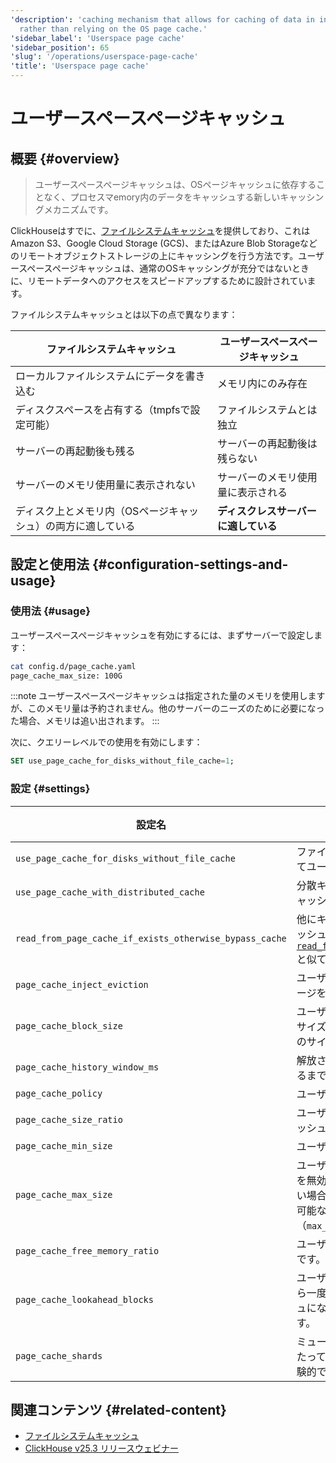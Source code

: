 ```yaml
---
'description': 'caching mechanism that allows for caching of data in in-process memory
  rather than relying on the OS page cache.'
'sidebar_label': 'Userspace page cache'
'sidebar_position': 65
'slug': '/operations/userspace-page-cache'
'title': 'Userspace page cache'
---
```





# ユーザースペースページキャッシュ

## 概要 {#overview}

> ユーザースペースページキャッシュは、OSページキャッシュに依存することなく、プロセスマemory内のデータをキャッシュする新しいキャッシングメカニズムです。

ClickHouseはすでに、[ファイルシステムキャッシュ](/docs/operations/storing-data)を提供しており、これはAmazon S3、Google Cloud Storage (GCS)、またはAzure Blob Storageなどのリモートオブジェクトストレージの上にキャッシングを行う方法です。ユーザースペースページキャッシュは、通常のOSキャッシングが充分ではないときに、リモートデータへのアクセスをスピードアップするために設計されています。

ファイルシステムキャッシュとは以下の点で異なります：

| ファイルシステムキャッシュ                                   | ユーザースペースページキャッシュ                  |
|-------------------------------------------------------------|---------------------------------------|
| ローカルファイルシステムにデータを書き込む                | メモリ内にのみ存在                   |
| ディスクスペースを占有する（tmpfsで設定可能）             | ファイルシステムとは独立               |
| サーバーの再起動後も残る                                   | サーバーの再起動後は残らない              |
| サーバーのメモリ使用量に表示されない                       | サーバーのメモリ使用量に表示される       |
| ディスク上とメモリ内（OSページキャッシュ）の両方に適している | **ディスクレスサーバーに適している**       |

## 設定と使用法 {#configuration-settings-and-usage}

### 使用法 {#usage}

ユーザースペースページキャッシュを有効にするには、まずサーバーで設定します：

```bash
cat config.d/page_cache.yaml
page_cache_max_size: 100G
```

:::note
ユーザースペースページキャッシュは指定された量のメモリを使用しますが、このメモリ量は予約されません。他のサーバーのニーズのために必要になった場合、メモリは追い出されます。
:::

次に、クエリーレベルでの使用を有効にします：

```sql
SET use_page_cache_for_disks_without_file_cache=1;
```

### 設定 {#settings}

| 設定名                                                  | 説明                                                                                                                                                                                                                                                                                                            | デフォルト     |
|--------------------------------------------------------|----------------------------------------------------------------------------------------------------------------------------------------------------------------------------------------------------------------------------------------------------------------------------------------------------------------|-------------|
| `use_page_cache_for_disks_without_file_cache`          | ファイルシステムキャッシュが有効でないリモートディスクに対してユーザースペースページキャッシュを使用します。                                                                                                                                                                                           | `0`         |
| `use_page_cache_with_distributed_cache`                | 分散キャッシュが使用されているときにユーザースペースページキャッシュを使用します。                                                                                                                                                                                                                       | `0`         |
| `read_from_page_cache_if_exists_otherwise_bypass_cache` | 他にキャッシュをバイパスする場合、ユーザースペースページキャッシュをパッシブモードで使用します。これは [`read_from_filesystem_cache_if_exists_otherwise_bypass_cache`](/docs/operations/settings/settings#read_from_filesystem_cache_if_exists_otherwise_bypass_cache) と似ています。                         | `0`         |
| `page_cache_inject_eviction`                           | ユーザースペースページキャッシュは時々ランダムにいくつかのページを無効にします。テスト用です。                                                                                                                                                                                                                                                                                     | `0`         |
| `page_cache_block_size`                                | ユーザースペースページキャッシュに保存するファイルチャンクのサイズ（バイト単位）です。キャッシュを通る全ての読み取りはこのサイズの倍数に切り上げられます。                                                                                                                                                               | `1048576`   |
| `page_cache_history_window_ms`                         | 解放されたメモリがユーザースペースページキャッシュで使用できるまでの遅延。                                                                                                                                                                                                                                                                              | `1000`      |
| `page_cache_policy`                                    | ユーザースペースページキャッシュのポリシー名です。                                                                                                                                                                                                                                                                                             | `SLRU`      |
| `page_cache_size_ratio`                                | ユーザースペースページキャッシュ内の保護キューのサイズをキャッシュ全体のサイズに対する比率です。                                                                                                                                                                                                                               | `0.5`       |
| `page_cache_min_size`                                  | ユーザースペースページキャッシュの最小サイズです。                                                                                                                                                                                                                                                                                        | `104857600` |
| `page_cache_max_size`                                  | ユーザースペースページキャッシュの最大サイズです。キャッシュを無効にするには0に設定します。`page_cache_min_size`より大きい場合、キャッシュサイズはこの範囲内で継続的に調整され、利用可能なメモリのほとんどを使用し、総メモリ使用量を制限（`max_server_memory_usage`\[`_to_ram_ratio`\]）内に保ちます。 | `0`         |
| `page_cache_free_memory_ratio`                         | ユーザースペースページキャッシュから解放しておくメモリの割合です。Linuxのmin_free_kbytes設定に類似しています。                                                                                                                                                                                                                     | `0.15`      |
| `page_cache_lookahead_blocks`                          | ユーザースペースページキャッシュのミス時に、底層ストレージから一度にこの数の連続ブロックを読み取ります。それらもキャッシュにない場合です。各ブロックはpage_cache_block_sizeバイトです。                                                                                                                                          | `16`        |
| `page_cache_shards`                                    | ミューテックス競合を減らすために、指定された数のシャードにわたってユーザースペースページキャッシュをストライプします。実験的で、パフォーマンス向上の可能性は低いです。                                                                                                                                                                          | `4`         |

## 関連コンテンツ {#related-content}
- [ファイルシステムキャッシュ](/docs/operations/storing-data)
- [ClickHouse v25.3 リリースウェビナー](https://www.youtube.com/live/iCKEzp0_Z2Q?feature=shared&t=1320)
